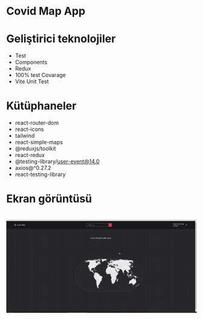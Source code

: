 # Covid Map App

# Geliştirici teknolojiler

- Test
- Components
- Redux
- 100% test Covarage
- Vite Unit Test

# Kütüphaneler

- react-router-dom
- react-icons
- tailwind
- react-simple-maps
- @reduxjs/toolkit
- react-redux
- @testing-library/user-event@14.0
- axios@^0.27.2
- react-testing-library

# Ekran görüntüsü

# ![](bes.gif)
